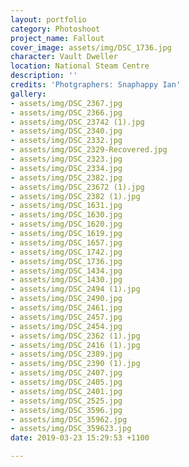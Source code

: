 ```yaml
---
layout: portfolio
category: Photoshoot
project_name: Fallout
cover_image: assets/img/DSC_1736.jpg
character: Vault Dweller
location: National Steam Centre
description: ''
credits: 'Photgraphers: Snaphappy Ian'
gallery:
- assets/img/DSC_2367.jpg
- assets/img/DSC_2366.jpg
- assets/img/DSC_23742 (1).jpg
- assets/img/DSC_2340.jpg
- assets/img/DSC_2332.jpg
- assets/img/DSC_2329-Recovered.jpg
- assets/img/DSC_2323.jpg
- assets/img/DSC_2334.jpg
- assets/img/DSC_2382.jpg
- assets/img/DSC_23672 (1).jpg
- assets/img/DSC_2382 (1).jpg
- assets/img/DSC_1631.jpg
- assets/img/DSC_1630.jpg
- assets/img/DSC_1620.jpg
- assets/img/DSC_1619.jpg
- assets/img/DSC_1657.jpg
- assets/img/DSC_1742.jpg
- assets/img/DSC_1736.jpg
- assets/img/DSC_1434.jpg
- assets/img/DSC_1430.jpg
- assets/img/DSC_2494 (1).jpg
- assets/img/DSC_2490.jpg
- assets/img/DSC_2461.jpg
- assets/img/DSC_2457.jpg
- assets/img/DSC_2454.jpg
- assets/img/DSC_2362 (1).jpg
- assets/img/DSC_2416 (1).jpg
- assets/img/DSC_2389.jpg
- assets/img/DSC_2390 (1).jpg
- assets/img/DSC_2407.jpg
- assets/img/DSC_2405.jpg
- assets/img/DSC_2401.jpg
- assets/img/DSC_2525.jpg
- assets/img/DSC_3596.jpg
- assets/img/DSC_35962.jpg
- assets/img/DSC_359623.jpg
date: 2019-03-23 15:29:53 +1100

---
```

